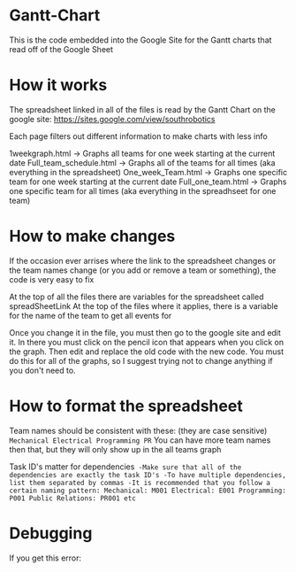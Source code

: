 # Gantt-Chart
This is the code embedded into the Google Site for the Gantt charts that read off of the Google Sheet

# How it works
  
   The spreadsheet linked in all of the files is read by the Gantt Chart on the google site:
   https://sites.google.com/view/southrobotics
   
   Each page filters out different information to make charts with less info
   
   1weekgraph.html -> Graphs all teams for one week starting at the current date
   Full_team_schedule.html -> Graphs all of the teams for all times (aka everything in the spreadsheet)
   One_week_Team.html -> Graphs one specific team for one week starting at the current date
   Full_one_team.html -> Graphs one specific team for all times (aka everything in the spreadhseet for one team)
   
   
# How to make changes
  If the occasion ever arrises where the link to the spreadsheet changes or the team names change (or you add or remove a team or something), the code is very easy to fix
  
  At the top of all the files there are variables for the spreadsheet called spreadSheetLink
  At the top of the files where it applies, there is a variable for the name of the team to get all events for
  
  Once you change it in the file, you must then go to the google site and edit it. In there you must click on the pencil icon that appears when you click on the graph. Then edit and replace the old code with the new code. You must do this for all of the graphs, so I suggest trying not to change anything if you don't need to.
  
# How to format the spreadsheet 
  Team names should be consistent with these: (they are case sensitive)
  `
    Mechanical
    Electrical
    Programming
    PR`
  You can have more team names then that, but they will only show up in the all teams graph
  
  
  Task ID's matter for dependencies`
    -Make sure that all of the dependencies are exactly the task ID's
    -To have multiple dependencies, list them separated by commas
    -It is recommended that you follow a certain naming pattern:
      Mechanical: M001
      Electrical: E001
      Programming: P001
      Public Relations: PR001
      etc`
      
# Debugging
  If you get this error: 
